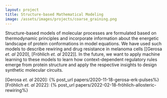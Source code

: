 ```yaml
---
layout: project
title: Structure-based Mathematical Modeling 
image: /assets/images/projects/coarse_graining.png
---
```


Structure-based models of molecular processes are formulated based on thermodynamic principles and incorporate information about the energetic landscape of protein conformations in model equations. We have used such models to describe rewiring and drug resistance in melanoma cells \[[Gerosa *et. al* 2020], [Fröhlich *et. al* 2022]\]. In the future, we want to apply machine learning to these models to learn how context-dependent regulatory rules emerge from protein structure and apply the respective insights to design synthetic molecular circuits.

[Gerosa *et. al* 2020]: {% post_url papers/2020-11-18-gerosa-erk-pulses%}
[Fröhlich *et. al* 2022]: {% post_url papers/2022-02-18-fröhlich-allosteric-rewiring%}